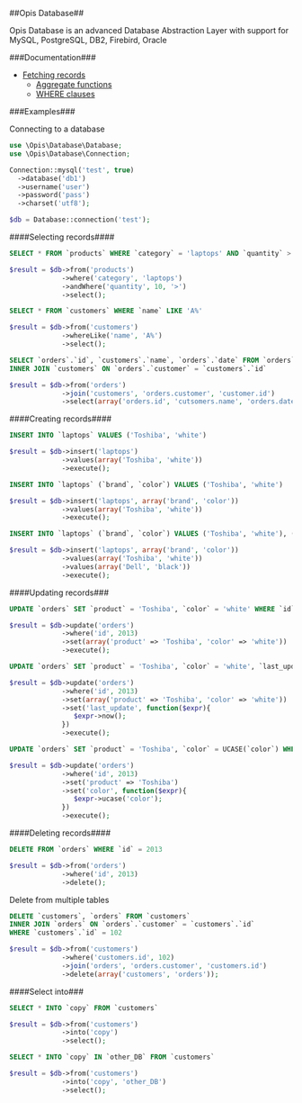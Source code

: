 ##Opis Database##

Opis Database is an advanced Database Abstraction Layer with support for MySQL, PostgreSQL, DB2, Firebird, Oracle

###Documentation###

* [Fetching records](https://github.com/opis/database/blob/master/doc/fetching.md)
    * [Aggregate functions](https://github.com/opis/database/blob/master/doc/aggregate.md)
    * [WHERE clauses](https://github.com/opis/database/blob/master/doc/where.md)

###Examples###

Connecting to a database

```php
use \Opis\Database\Database;
use \Opis\Database\Connection;

Connection::mysql('test', true)
  ->database('db1')
  ->username('user')
  ->password('pass')
  ->charset('utf8');

$db = Database::connection('test');
```

####Selecting records####

```sql
SELECT * FROM `products` WHERE `category` = 'laptops' AND `quantity` > 10
```

```php
$result = $db->from('products')
             ->where('category', 'laptops')
             ->andWhere('quantity', 10, '>')
             ->select();
```

```sql
SELECT * FROM `customers` WHERE `name` LIKE 'A%'
```

```php
$result = $db->from('customers')
             ->whereLike('name', 'A%')
             ->select();
```

```sql
SELECT `orders`.`id`, `customers`.`name`, `orders`.`date` FROM `orders`
INNER JOIN `customers` ON `orders`.`customer` = `customers`.`id`
```

```php
$result = $db->from('orders')
             ->join('customers', 'orders.customer', 'customer.id')
             ->select(array('orders.id', 'cutsomers.name', 'orders.date'));
```

####Creating records####

```sql
INSERT INTO `laptops` VALUES ('Toshiba', 'white')
```

```php
$result = $db->insert('laptops')
             ->values(array('Toshiba', 'white'))
             ->execute();
```

```sql
INSERT INTO `laptops` (`brand`, `color`) VALUES ('Toshiba', 'white')
```

```php
$result = $db->insert('laptops', array('brand', 'color'))
             ->values(array('Toshiba', 'white'))
             ->execute();
```

```sql
INSERT INTO `laptops` (`brand`, `color`) VALUES ('Toshiba', 'white'), ('Dell', 'black')
```

```php
$result = $db->insert('laptops', array('brand', 'color'))
             ->values(array('Toshiba', 'white'))
             ->values(array('Dell', 'black'))
             ->execute();
```

####Updating records###

```sql
UPDATE `orders` SET `product` = 'Toshiba', `color` = 'white' WHERE `id` = 2013
```

```php
$result = $db->update('orders')
             ->where('id', 2013)
             ->set(array('product' => 'Toshiba', 'color' => 'white'))
             ->execute();
```

```sql
UPDATE `orders` SET `product` = 'Toshiba', `color` = 'white', `last_update` = NOW() WHERE `id` = 2013
```

```php
$result = $db->update('orders')
             ->where('id', 2013)
             ->set(array('product' => 'Toshiba', 'color' => 'white'))
             ->set('last_update', function($expr){
                $expr->now();
             })
             ->execute();
```

```sql
UPDATE `orders` SET `product` = 'Toshiba', `color` = UCASE(`color`) WHERE `id` = 2013
```

```php
$result = $db->update('orders')
             ->where('id', 2013)
             ->set('product' => 'Toshiba')
             ->set('color', function($expr){
                $expr->ucase('color');
             })
             ->execute();
```

####Deleting records####

```sql
DELETE FROM `orders` WHERE `id` = 2013
```

```php
$result = $db->from('orders')
             ->where('id', 2013)
             ->delete();
```

Delete from multiple tables

```sql
DELETE `customers`, `orders` FROM `customers`
INNER JOIN `orders` ON `orders`.`customer` = `customers`.`id`
WHERE `customers`.`id` = 102
```

```php
$result = $db->from('customers')
             ->where('customers.id', 102)
             ->join('orders', 'orders.customer', 'customers.id')
             ->delete(array('customers', 'orders'));
```

####Select into###

```sql
SELECT * INTO `copy` FROM `customers`
```

```php
$result = $db->from('customers')
             ->into('copy')
             ->select();
```

```sql
SELECT * INTO `copy` IN `other_DB` FROM `customers`
```

```php
$result = $db->from('customers')
             ->into('copy', 'other_DB')
             ->select();
```